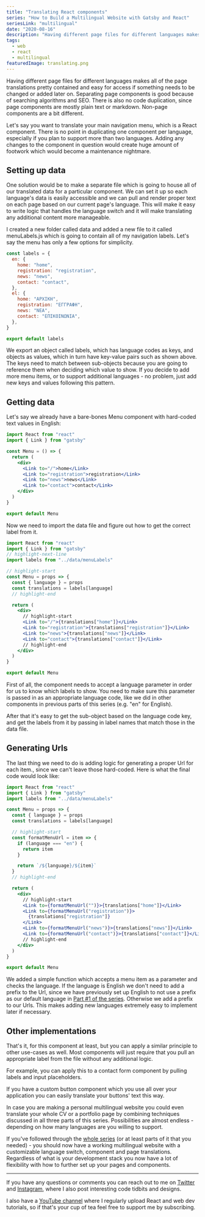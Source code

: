 ```yaml
---
title: "Translating React components"
series: "How to Build a Multilingual Website with Gatsby and React"
seriesLink: "multilingual"
date: "2020-08-16"
description: "Having different page files for different languages makes all of the page translations pretty contained and easy for access if something needs to be changed or added later on. Separating page components is good because of searching algorithms and SEO. There is also no code duplication, since page components are mostly plain text or markdown. Non-page components are a bit different."
tags:
  - web
  - react
  - multilingual
featuredImage: translating.png
---
```


Having different page files for different languages makes all of the page translations pretty contained and easy for access if something needs to be changed or added later on. Separating page components is good because of searching algorithms and SEO. There is also no code duplication, since page components are mostly plain text or markdown. Non-page components are a bit different.

Let's say you want to translate your main navigation menu, which is a React component. There is no point in duplicating one component per language, especially if you plan to support more than two languages. Adding any changes to the component in question would create huge amount of footwork which would become a maintenance nightmare.

## Setting up data

One solution would be to make a separate file which is going to house all of our translated data for a particular component. We can set it up so each language's data is easily accessible and we can pull and render proper text on each page based on our current page's language. This will make it easy to write logic that handles the language switch and it will make translating any additional content more manageable.

I created a new folder called data and added a new file to it called menuLabels.js which is going to contain all of my navigation labels. Let's say the menu has only a few options for simplicity.

```jsx
const labels = {
  en: {
    home: "home",
    registration: "registration",
    news: "news",
    contact: "contact",
  },
  el: {
    home: "ΑΡΧΙΚΗ",
    registration: "ΕΓΓΡΑΦΗ",
    news: "ΝΕΑ",
    contact: "ΕΠΙΚΟΙΝΩΝΙΑ",
  },
}

export default labels
```

We export an object called labels, which has language codes as keys, and objects as values, which in turn have key-value pairs such as shown above. The keys need to match between sub-objects because you are going to reference them when deciding which value to show. If you decide to add more menu items, or to support additional languages - no problem, just add new keys and values following this pattern.

## Getting data

Let's say we already have a bare-bones Menu component with hard-coded text values in English:

```jsx
import React from "react"
import { Link } from "gatsby"

const Menu = () => {
  return (
    <div>
      <Link to="/">home</Link>
      <Link to="registration">registration</Link>
      <Link to="news">news</Link>
      <Link to="contact">contact</Link>
    </div>
  )
}

export default Menu
```

Now we need to import the data file and figure out how to get the correct label from it.

```jsx
import React from "react"
import { Link } from "gatsby"
// highlight-next-line
import labels from "../data/menuLabels"

// highlight-start
const Menu = props => {
  const { language } = props
  const translations = labels[language]
  // highlight-end

  return (
    <div>
      // highlight-start
      <Link to="/">{translations["home"]}</Link>
      <Link to="registration">{translations["registration"]}</Link>
      <Link to="news">{translations["news"]}</Link>
      <Link to="contact">{translations["contact"]}</Link>
      // highlight-end
    </div>
  )
}

export default Menu
```

First of all, the component needs to accept a language parameter in order for us to know which labels to show. You need to make sure this parameter is passed in as an appropriate language code, like we did in other components in previous parts of this series (e.g. "en" for English).

After that it's easy to get the sub-object based on the language code key, and get the labels from it by passing in label names that match those in the data file.

## Generating Urls

The last thing we need to do is adding logic for generating a proper Url for each item., since we can't leave those hard-coded. Here is what the final code would look like:

```jsx
import React from "react"
import { Link } from "gatsby"
import labels from "../data/menuLabels"

const Menu = props => {
  const { language } = props
  const translations = labels[language]

  // highlight-start
  const formatMenuUrl = item => {
    if (language === "en") {
      return item
    }

    return `/${language}/${item}`
  }
  // highlight-end

  return (
    <div>
      // highlight-start
      <Link to={formatMenuUrl("")}>{translations["home"]}</Link>
      <Link to={formatMenuUrl("registration")}>
        {translations["registration"]}
      </Link>
      <Link to={formatMenuUrl("news")}>{translations["news"]}</Link>
      <Link to={formatMenuUrl("contact")}>{translations["contact"]}</Link>
      // highlight-end
    </div>
  )
}

export default Menu
```

We added a simple function which accepts a menu item as a parameter and checks the language. If the language is English we don't need to add a prefix to the Url, since we have previously set up English to not use a prefix as our default language in [Part #1 of the series](/Setting-up-page-structure-for-a-multilingual-website-in-Gatsby-and-React/). Otherwise we add a prefix to our Urls. This makes adding new languages extremely easy to implement later if necessary.

## Other implementations

That's it, for this component at least, but you can apply a similar principle to other use-cases as well. Most components will just require that you pull an appropriate label from the file without any additional logic.

For example, you can apply this to a contact form component by pulling labels and input placeholders.

If you have a custom button component which you use all over your application you can easily translate your buttons' text this way.

In case you are making a personal multilingual website you could even translate your whole CV or a portfolio page by combining techniques discussed in all three parts of this series. Possibilities are almost endless - depending on how many languages are you willing to support.

If you've followed through the [whole series](/tags/multilingual) (or at least parts of it that you needed) - you should now have a working multilingual website with a customizable language switch, component and page translations. Regardless of what is your development stack you now have a lot of flexibility with how to further set up your pages and components.

<hr>

<div class="sectionHighlight">If you have any questions or comments you can reach out to me on <a href="https://twitter.com/alekswritescode" target="_blank" rel="noopener noreferrer">Twitter</a> and <a href="https://www.instagram.com/aleks.popovic/" target="_blank" rel="noopener noreferrer">Instagram</a>, where I also post interesting code tidbits and designs.

I also have a <a href="https://www.youtube.com/AleksPopovic" target="_blank" rel="noopener noreferrer">YouTube channel</a> where I regularly upload React and web dev tutorials, so if that's your cup of tea feel free to support me by subscribing.</div>
